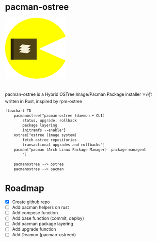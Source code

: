 # pacman-ostree
<p aligin="center">
    <img src="repo_content/logo.png" alt="Project Logo" width="200"/>
</p>

# 
pacman-ostree is a Hybrid OSTree Image/Pacman Package installer ⚛️/📦 written in Rust, inspired by rpm-ostree
```mermaid
flowchart TD
    pacmanostree["pacman-ostree (daemon + CLI)
        status, upgrade, rollback
        package layering
        initramfs --enable"] 
    ostree["ostree (image system)
        fetch ostree repositories
        transactional upgrades and rollbacks"]
    pacman["pacman (Arch Linux Package Manager)  package managent
        "]

    pacmanostree --> ostree
    pacmanostree --> pacman
```
# Roadmap
- [X] Create github repo
- [ ] Add pacman helpers on rust
- [ ] Add compose function
- [ ] Add base function (commit, deploy)
- [ ] Add pacman package layering
- [ ] Add upgrade function
- [ ] Add Deamon (pacman-ostreed)
